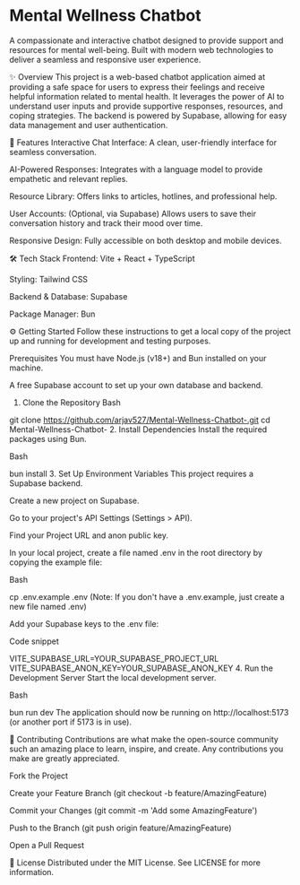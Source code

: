 #  Mental Wellness Chatbot

A compassionate and interactive chatbot designed to provide support and resources for mental well-being. Built with modern web technologies to deliver a seamless and responsive user experience.

✨ Overview
This project is a web-based chatbot application aimed at providing a safe space for users to express their feelings and receive helpful information related to mental health. It leverages the power of AI to understand user inputs and provide supportive responses, resources, and coping strategies. The backend is powered by Supabase, allowing for easy data management and user authentication.

🚀 Features
Interactive Chat Interface: A clean, user-friendly interface for seamless conversation.

AI-Powered Responses: Integrates with a language model to provide empathetic and relevant replies.

Resource Library: Offers links to articles, hotlines, and professional help.

User Accounts: (Optional, via Supabase) Allows users to save their conversation history and track their mood over time.

Responsive Design: Fully accessible on both desktop and mobile devices.

🛠️ Tech Stack
Frontend: Vite + React + TypeScript

Styling: Tailwind CSS

Backend & Database: Supabase

Package Manager: Bun

⚙️ Getting Started
Follow these instructions to get a local copy of the project up and running for development and testing purposes.

Prerequisites
You must have Node.js (v18+) and Bun installed on your machine.

A free Supabase account to set up your own database and backend.

1. Clone the Repository
Bash

git clone https://github.com/arjav527/Mental-Wellness-Chatbot-.git
cd Mental-Wellness-Chatbot-
2. Install Dependencies
Install the required packages using Bun.

Bash

bun install
3. Set Up Environment Variables
This project requires a Supabase backend.

Create a new project on Supabase.

Go to your project's API Settings (Settings > API).

Find your Project URL and anon public key.

In your local project, create a file named .env in the root directory by copying the example file:

Bash

cp .env.example .env 
(Note: If you don't have a .env.example, just create a new file named .env)

Add your Supabase keys to the .env file:

Code snippet

VITE_SUPABASE_URL=YOUR_SUPABASE_PROJECT_URL
VITE_SUPABASE_ANON_KEY=YOUR_SUPABASE_ANON_KEY
4. Run the Development Server
Start the local development server.

Bash

bun run dev
The application should now be running on http://localhost:5173 (or another port if 5173 is in use).

🤝 Contributing
Contributions are what make the open-source community such an amazing place to learn, inspire, and create. Any contributions you make are greatly appreciated.

Fork the Project

Create your Feature Branch (git checkout -b feature/AmazingFeature)

Commit your Changes (git commit -m 'Add some AmazingFeature')

Push to the Branch (git push origin feature/AmazingFeature)

Open a Pull Request

📄 License
Distributed under the MIT License. See LICENSE for more information.
